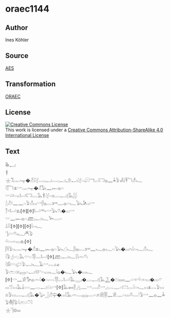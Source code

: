 # oraec1144

## Author

Ines Köhler

## Source

[AES](https://github.com/simondschweitzer/aes)

## Transformation

[ORAEC](https://oraec.github.io/)

## License

<a rel="license" href="http://creativecommons.org/licenses/by-sa/4.0/"><img alt="Creative Commons License" style="border-width:0" src="https://i.creativecommons.org/l/by-sa/4.0/88x31.png" /></a><br />This work is licensed under a <a rel="license" href="http://creativecommons.org/licenses/by-sa/4.0/">Creative Commons Attribution-ShareAlike 4.0 International License</a>

## Text

𓇗𓂝<br>
𓇉<br>
𓇼𓀢𓋉𓊾�𓀭𓇋𓋔𓂋𓊪𓂝𓂋𓊪𓂝𓄂𓂝𓋔𓏏𓋨𓄓𓐞𓉐𓐍𓈖𓇓𓅱𓀻𓄙𓋹𓆓𓀵𓆑<br>
𓇋𓐩𓆓𓁷𓎡𓋉𓊾�𓀭𓅃𓈖𓆱𓐍𓏏<br>
𓎟𓄖𓏏𓏭𓂡𓉐𓂋𓅓𓇉𓋔𓏏𓊖𓐙𓂝𓊤𓅓𓆄𓆄<br>
𓇮𓀭𓍲𓈖𓈖𓏏𓅱𓀭𓏥𓎡𓋴𓐍𓂋𓀒𓊃𓐍𓏏𓆑𓅂𓀏𓏥𓎡<br>
𓐩𓏌𓂡𓁷𓏤[⯑][⯑]𓂡𓆞𓎡𓅂𓄣𓏤�𓏥𓎡<br>
𓎟𓈖𓆱𓐍𓏏𓊏𓊪𓂝𓆑𓅨𓂋𓏏<br>
𓏙𓇋𓇋[⯑][⯑][⯑]𓇋𓏏𓆑<br>
𓊹𓏤𓎟𓄣𓏤𓆑𓄫𓅱<br>
𓏖𓏏𓏛𓏥𓁷𓏤[⯑]<br>
𓋴𓌂𓅱𓏭𓋉𓊾�𓀭𓁷𓏤𓈖𓆱𓐍𓏏𓅂𓊍𓆑𓋴𓐍𓏤𓂋𓀒𓈖𓆑𓐍𓆑𓏏𓅂�𓏥𓏌𓏤𓇋𓏏𓆑𓀭𓆑<br>
𓇋𓅱𓊨𓏏𓆇𓅓𓎟𓏏𓄊𓋴𓂋𓂡[⯑]𓊏𓊪𓂝𓆑𓇛𓇋𓏛𓄣𓏤<br>
𓇋𓀁𓎟𓅾𓅱𓂝𓆑𓄿𓎡𓂋𓃭<br>
𓅱𓂧𓏴𓈙𓏏𓂝𓄬𓌪𓏥𓆑𓇋𓐍�𓆑𓅂�𓏥𓆑<br>
[⯑]𓎡𓈖𓀀𓅜𓐍𓏛𓇋�𓏏𓇯𓄊𓋴𓂋𓂡𓅓𓇾𓏤�𓐙𓂝𓊤𓅓𓊻�𓇳𓏤𓏤𓏤𓏤𓏤𓏤𓏤𓈖𓏏𓎱𓏐𓏒𓏥�𓏥𓃿𓏥𓅿𓏥𓅓𓏇𓏏𓏏𓈖𓂋𓂝𓇳𓏤𓎡[⯑]𓅓𓍃𓋴𓂻𓊃𓎡𓂋𓀭𓎡𓈎𓂋𓊃𓏏𓊭𓂋𓇋𓏏𓆑𓏥𓁷𓂋𓅱𓏥𓁶𓅱𓏥𓐙𓂝𓊤𓅓�𓅬𓃀𓀭𓊡�𓏥𓇛𓅓𓏛𓂋𓈙𓂋𓏏𓂉𓀀𓋴𓋴𓈖𓀀𓊃𓏏𓏥𓌨𓂋𓎗𓅱𓎡𓈖𓐍𓈖𓇓𓅱𓄟𓋴𓅱𓇋𓂧𓎩𓇋<br>
𓇼𓊹𓊗𓏤𓏤𓏤𓏤<br>
